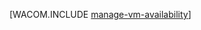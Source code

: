 <properties linkid="manage-windows-common-tasks-vm-availability" urlDisplayName="Manage Availability of VMs" pageTitle="管理虚拟机的可用性 - Azure" metaKeywords="" description="了解如何使用多个虚拟机来确保您的 Azure 应用程序的可用性。 " metaCanonical="" services="virtual-machines" documentationCenter="" title="" authors="" solutions="" manager="" editor="" />

[WACOM.INCLUDE [manage-vm-availability](../includes/manage-vm-availability.md)]

